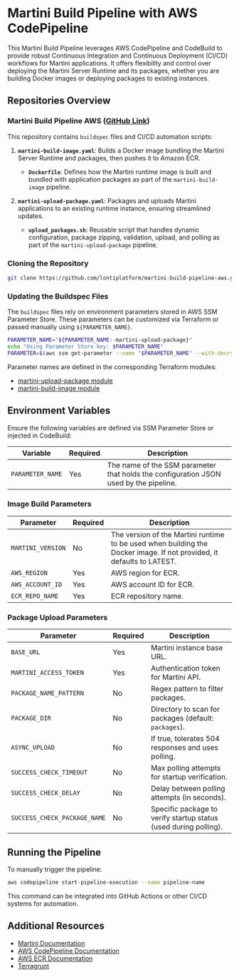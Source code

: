 # Martini Build Pipeline with AWS CodePipeline

This Martini Build Pipeline leverages AWS CodePipeline and CodeBuild to provide robust Continuous Integration and Continuous Deployment (CI/CD) workflows for Martini applications. It offers flexibility and control over deploying the Martini Server Runtime and its packages, whether you are building Docker images or deploying packages to existing instances.

## Repositories Overview

### Martini Build Pipeline AWS ([GitHub Link](https://github.com/lontiplatform/martini-build-pipeline-aws))
This repository contains `buildspec` files and CI/CD automation scripts:

1. **`martini-build-image.yaml`**: Builds a Docker image bundling the Martini Server Runtime and packages, then pushes it to Amazon ECR.
   - **`Dockerfile`**: Defines how the Martini runtime image is built and bundled with application packages as part of the `martini-build-image` pipeline.

2. **`martini-upload-package.yaml`**: Packages and uploads Martini applications to an existing runtime instance, ensuring streamlined updates.
   - **`upload_packages.sh`**: Reusable script that handles dynamic configuration, package zipping, validation, upload, and polling as part of the `martini-upload-package` pipeline.

### Cloning the Repository

```bash
git clone https://github.com/lontiplatform/martini-build-pipeline-aws.git
```

### Updating the Buildspec Files
The `buildspec` files rely on environment parameters stored in AWS SSM Parameter Store. These parameters can be customized via Terraform or passed manually using `${PARAMETER_NAME}`.

```bash
PARAMETER_NAME="${PARAMETER_NAME:-martini-upload-package}"
echo "Using Parameter Store key: $PARAMETER_NAME"
PARAMETER=$(aws ssm get-parameter --name "$PARAMETER_NAME" --with-decryption --query "Parameter.Value" --output text)
```

Parameter names are defined in the corresponding Terraform modules:
- [martini-upload-package module](https://github.com/lontiplatform/martini-build-pipeline-aws-terraform/tree/main/martini-upload-package)
- [martini-build-image module](https://github.com/lontiplatform/martini-build-pipeline-aws-terraform/tree/main/martini-build-image)

## Environment Variables

Ensure the following variables are defined via SSM Parameter Store or injected in CodeBuild:

| Variable | Required | Description |
|----------|----------|-------------|
| `PARAMETER_NAME` | Yes | The name of the SSM parameter that holds the configuration JSON used by the pipeline. |

### Image Build Parameters
| Parameter | Required | Description |
|-----------|----------|-------------|
| `MARTINI_VERSION` | No | The version of the Martini runtime to be used when building the Docker image. If not provided, it defaults to LATEST. |
| `AWS_REGION` | Yes | AWS region for ECR. |
| `AWS_ACCOUNT_ID` | Yes | AWS account ID for ECR. |
| `ECR_REPO_NAME` | Yes | ECR repository name. |

### Package Upload Parameters
| Parameter | Required | Description |
|-----------|----------|-------------|
| `BASE_URL` | Yes | Martini instance base URL. |
| `MARTINI_ACCESS_TOKEN` | Yes | Authentication token for Martini API. |
| `PACKAGE_NAME_PATTERN` | No | Regex pattern to filter packages. |
| `PACKAGE_DIR` | No | Directory to scan for packages (default: `packages`). |
| `ASYNC_UPLOAD` | No | If true, tolerates 504 responses and uses polling. |
| `SUCCESS_CHECK_TIMEOUT` | No | Max polling attempts for startup verification. |
| `SUCCESS_CHECK_DELAY` | No | Delay between polling attempts (in seconds). |
| `SUCCESS_CHECK_PACKAGE_NAME` | No | Specific package to verify startup status (used during polling). |

## Running the Pipeline

To manually trigger the pipeline:

```bash
aws codepipeline start-pipeline-execution --name pipeline-name
```

This command can be integrated into GitHub Actions or other CI/CD systems for automation.

## Additional Resources

- [Martini Documentation](https://developer.lonti.com/docs/martini/v1/)
- [AWS CodePipeline Documentation](https://docs.aws.amazon.com/codepipeline/)
- [AWS ECR Documentation](https://docs.aws.amazon.com/ecr/)
- [Terragrunt](https://terragrunt.gruntwork.io/docs/)
